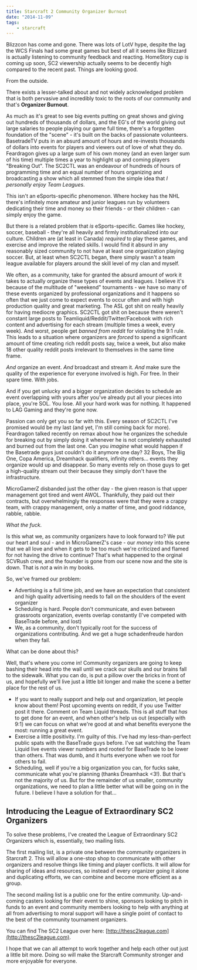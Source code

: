 ```yaml
---
title: Starcraft 2 Community Organizer Burnout
date: "2014-11-09"
tags:
    - starcraft
---
```


Blizzcon has come and gone. There was lots of LotV hype, despite the lag the WCS Finals had some great games but best of
all it seems like Blizzard is actually listening to community feedback and reacting. HomeStory cup is coming up soon, SC2
viewership actually seems to be decently high compared to the recent past. Things are looking good.

From the outside.

There exists a lesser-talked about and not widely acknowledged problem that is both pervasive and incredibly toxic to the
roots of our community and that's **Organizer Burnout**.

As much as it's great to see big events putting on great shows and giving out hundreds of thousands of dollars, and the
EG's of the world giving out large salaries to people playing our game full time, there's a forgotten foundation of the
"scene" - it's built on the backs of passionate volunteers. BasetradeTV puts in an absurd amount of hours and re-invests
thousands of dollars into events for players and viewers out of love of what they do. Feardragon gives up a large sum of
his own money (and an even larger sum of his time) multiple times a year to highlight up and coming players "Breaking Out".
The SC2CTL was an endeavour of hundreds of hours of programming time and an equal number of hours organizing and
broadcasting a show which all stemmed from the simple idea that *I personally enjoy Team Leagues*.

This isn't an eSports-specific phenomenon. Where hockey has the NHL there's infinitely more amateur and junior leagues
run by volunteers dedicating their time and money so their friends - or their children - can simply enjoy the game.

But there is a related problem that *is* eSports-specific. Games like hockey, soccer, baseball - they're all heavily
and firmly institutionalized into our culture. Children are (at least in Canada) *required* to play these games, and
exercise and improve the related skills. I would find it absurd in any reasonably sized community to not have at least
one organization playing soccer. But, at least when SC2CTL began, there simply wasn't a team league available for players
around the skill level of my clan and myself.

We often, as a community, take for granted the absurd amount of work it takes to actually organize these types of events
and leagues. I believe it's because of the multitude of "weekend" tournaments - we have so many of these events organized
by professional organizations and it happens so often that we just come to expect events to occur often and with high
production quality and great marketing. The ASL got shit on really heavily for having mediocre graphics. SC2CTL got
shit on because there weren't constant large posts to Teamliquid/Reddit/Twitter/Facebook with rich content and advertising
for each stream (multiple times a week, every week). And worst, people get *banned from reddit* for violating the 9:1 rule.
This leads to a situation where organizers are *forced* to spend a significant amount of time creating rich reddit posts
say, twice a week, but also make 18 other quality reddit posts irrelevant to themselves in the same time frame.

*And* organize an event. *And* broadcast and stream it. *And* make sure the quality of the experience for everyone involved
is high. For free. In their spare time. With jobs.

And if you get unlucky and a bigger organization decides to schedule an event overlapping with yours after you've
already put all your pieces into place, you're SOL. You lose. All your hard work was for nothing. It happened to
LAG Gaming and they're gone now.

Passion can only get you so far with this. Every season of SC2CTL I've promised would be my last (and yet, I'm still
coming back for more). Feardragon talked recently on remax about how he organizes the schedule for breaking out
by simply doing it whenever he is not completely exhausted and burned out from the last one. Can you *imagine* what
would happen if the Basetrade guys just couldn't do it anymore one day? 32 Boys, The Big One, 
Copa America, Dreamhack qualifiers, 
infinity others... events they organize would up and disappear. So many events rely on those guys to get a high-quality
stream out their because they simply don't have the infrastructure.

MicroGamerZ disbanded just the other day - the given reason is that upper management got tired and went AWOL. Thankfully,
they paid out their contracts, but overwhelmingly the responses were that they were a crappy team, with crappy management,
only a matter of time, and good riddance, rabble, rabble.

*What the fuck.*

Is this what we, as community organizers have to look forward to? We put our heart and soul - and in MicroGamerZ's case -
 our *money* into this scene that we all love and when it gets to be too much we're criticized and flamed for not having
 the drive to continue? That's what happened to the orginal SCVRush crew, and the founder is gone from our scene now
 and the site is down. That is *not* a win in my books.
 
So, we've framed our problem:

* Advertising is a full time job, and we have an expectation that consistent and high quality advertising needs to
  fall on the shoulders of the event organizer
* Scheduling is hard. People don't communicate, and even between grassroots organization, events overlap constantly
  (I've competed with BaseTrade before, and lost)
* We, as a community, don't typically root for the success of organizations contributing. And we get a huge
  schadenfreude hardon when they fail.
  
What can be done about this?

Well, that's where you come in! Community organizers are going to keep bashing their head into the wall until we crack
our skulls and our brains fall to the sidewalk. What you can do, is put a pillow over the bricks in front of us, and
hopefully we'll live just a little bit longer and make the scene a better place for the rest of us.

* If you want to really support and help out and organization, let people know about them! Post upcoming events on
reddit, if you use Twitter post it there. Comment on Team Liquid threads. This is all stuff that *has* to get done
for an event, and when other's help us out (especially with 9:1) we can focus on what we're good at and what benefits
everyone the most: running a great event.
* Exercise a little positivity. I'm guilty of this. I've had my less-than-perfect public spats with the BaseTrade guys
before. I've sat watching the Team Liquid live events viewer numbers and rooted for BaseTrade to be lower than others.
That was dumb, and it hurts everyone when we root for others to fail.
* Scheduling, well if you're a big organization you can, for fucks sake, communicate what you're planning (thanks
Dreamhack <3!). But that's not the majority of us. But for the remainder of us smaller, community organizations, we
need to plan a little better what will be going on in the future. I believe I have a solution for that...


Introducing the League of Extraordinary SC2 Organizers
-------------------------------------------------------

To solve these problems, I've created the League of Extraordinary SC2 Organizers which is, essentially, two mailing lists.

The first mailing list, is a private one between the community organizers in Starcraft 2. This will allow a one-stop shop
to communicate with other organizers and resolve things like timing and player conflicts. It will allow for sharing
of ideas and resources, so instead of every organizer going it alone and duplicating efforts, we can combine and
become more efficient as a group.

The second mailing list is a public one for the entire community. Up-and-coming casters looking for their event to
shine, sponsors looking to pitch in funds to an event and community members looking to help with anything at all from
advertising to moral support will have a single point of contact to the best of the community tournament organizers.

You can find The SC2 League over here: [http://thesc2league.com](http://thesc2league.com).

I hope that we can all attempt to work together and help each other out just a little bit more. Doing so will make
the Starcraft Community stronger and more enjoyable for everyone.
